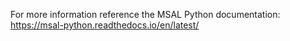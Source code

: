 For more information reference the MSAL Python documentation:
https://msal-python.readthedocs.io/en/latest/
